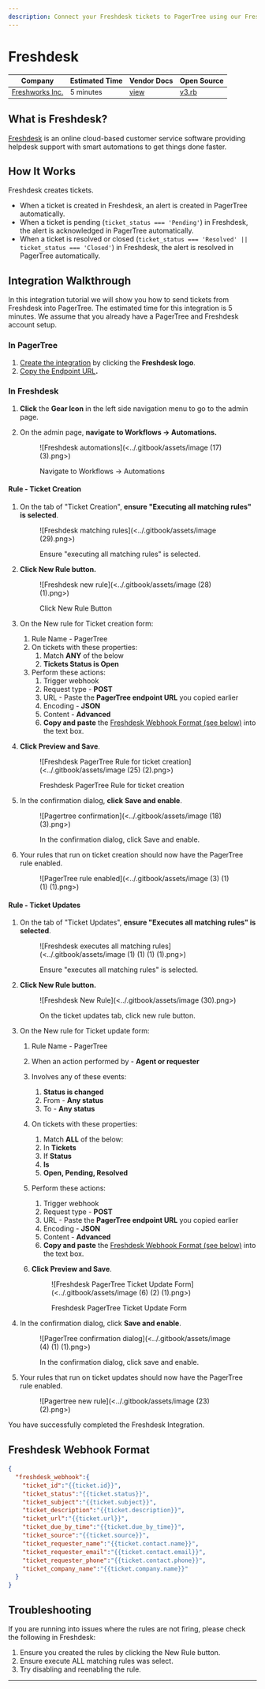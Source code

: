 ```yaml
---
description: Connect your Freshdesk tickets to PagerTree using our Freshdesk Integration.
---
```


# Freshdesk

| Company                                   | Estimated Time | Vendor Docs                                                                                            | Open Source                                                                                                                  |
| ----------------------------------------- | -------------- | ------------------------------------------------------------------------------------------------------ | ---------------------------------------------------------------------------------------------------------------------------- |
| [Freshworks Inc.](https://freshdesk.com/) | 5 minutes      | [view](https://support.freshdesk.com/support/solutions/articles/132589-using-webhooks-in-the-observer) | [v3.rb](https://github.com/PagerTree/pager\_tree-integrations/blob/main/app/models/pager\_tree/integrations/freshdesk/v3.rb) |

## What is Freshdesk?

[Freshdesk](https://freshdesk.com/) is an online cloud-based customer service software providing helpdesk support with smart automations to get things done faster.

## **How It Works**

Freshdesk creates tickets.

* When a ticket is created in Freshdesk, an alert is created in PagerTree automatically.
* When a ticket is pending (`ticket_status === 'Pending'`) in Freshdesk, the alert is acknowledged in PagerTree automatically.
* When a ticket is resolved or closed (`ticket_status === 'Resolved' || ticket_status === 'Closed'`) in Freshdesk, the alert is resolved in PagerTree automatically.

## Integration Walkthrough

In this integration tutorial we will show you how to send tickets from Freshdesk into PagerTree. The estimated time for this integration is 5 minutes. We assume that you already have a PagerTree and Freshdesk account setup.

### In PagerTree

1. [Create the integration](introduction.md#create-an-integration) by clicking the **Freshdesk logo**.
2. [Copy the Endpoint URL](introduction.md#copy-the-endpoint-url)**.**

### **In Freshdesk**

1. **Click** the **Gear Icon** in the left side navigation menu to go to the admin page.
2.  On the admin page, **navigate to Workflows -> Automations.**&#x20;

    <figure>![Freshdesk automations](<../.gitbook/assets/image (17) (3).png>)<figcaption><p>Navigate to Workflows -> Automations</p></figcaption></figure>

#### Rule - Ticket Creation

1.  On the tab of "Ticket Creation", **ensure "Executing all matching rules" is selected**.&#x20;

    <figure>![Freshdesk matching rules](<../.gitbook/assets/image (29).png>)<figcaption><p>Ensure "executing all matching rules" is selected.</p></figcaption></figure>
2.  **Click New Rule button.**&#x20;

    <figure>![Freshdesk new rule](<../.gitbook/assets/image (28) (1).png>)<figcaption><p>Click New Rule Button</p></figcaption></figure>
3. On the New rule for Ticket creation form:
   1. Rule Name - PagerTree
   2. On tickets with these properties:
      1. Match **ANY** of the below
      2. **Tickets Status is Open**
   3. Perform these actions:
      1. Trigger webhook
      2. Request type - **POST**
      3. URL - Paste the **PagerTree endpoint URL** you copied earlier
      4. Encoding - **JSON**
      5. Content - **Advanced**
      6. **Copy and paste** the [Freshdesk Webhook Format (see below)](freshdesk.md#freshdesk-webhook-format) into the text box.
4.  **Click Preview and Save**.&#x20;

    <figure>![Freshdesk PagerTree Rule for ticket creation](<../.gitbook/assets/image (25) (2).png>)<figcaption><p>Freshdesk PagerTree Rule for ticket creation</p></figcaption></figure>
5.  In the confirmation dialog, **click** **Save and enable**.&#x20;

    <figure>![Pagertree confirmation](<../.gitbook/assets/image (18) (3).png>)<figcaption><p>In the confirmation dialog, click Save and enable.</p></figcaption></figure>
6.  Your rules that run on ticket creation should now have the PagerTree rule enabled.&#x20;

    <figure>![PagerTree rule enabled](<../.gitbook/assets/image (3) (1) (1) (1).png>)<figcaption></figcaption></figure>

#### Rule - Ticket Updates

1.  On the tab of "Ticket Updates", **ensure "Executes all matching rules" is selected**.&#x20;

    <figure>![Freshdesk executes all matching rules](<../.gitbook/assets/image (1) (1) (1) (1).png>)<figcaption><p>Ensure "executes all matching rules" is selected.</p></figcaption></figure>
2.  **Click New Rule button.**&#x20;

    <figure>![Freshdesk New Rule](<../.gitbook/assets/image (30).png>)<figcaption><p>On the ticket updates tab, click new rule button.</p></figcaption></figure>
3. On the New rule for Ticket update form:
   1. Rule Name - PagerTree
   2. When an action performed by - **Agent or requester**
   3. Involves any of these events:
      1. **Status is changed**
      2. From - **Any status**
      3. To - **Any status**
   4. On tickets with these properties:
      1. Match **ALL** of the below:
      2. In **Tickets**
      3. If **Status**
      4. **Is**
      5. **Open, Pending, Resolved**
   5. Perform these actions:
      1. Trigger webhook
      2. Request type - **POST**
      3. URL - Paste the **PagerTree endpoint URL** you copied earlier
      4. Encoding - **JSON**
      5. Content - **Advanced**
      6. **Copy and paste** the [Freshdesk Webhook Format (see below)](freshdesk.md#freshdesk-webhook-format) into the text box.
   6.  **Click Preview and Save**.&#x20;

       <figure>![Freshdesk PagerTree Ticket Update Form](<../.gitbook/assets/image (6) (2) (1).png>)<figcaption><p>Freshdesk PagerTree Ticket Update Form</p></figcaption></figure>
4.  In the confirmation dialog, click **Save and enable**.&#x20;

    <figure>![PagerTree confirmation dialog](<../.gitbook/assets/image (4) (1) (1).png>)<figcaption><p>In the confirmation dialog, click save and enable.</p></figcaption></figure>
5.  Your rules that run on ticket updates should now have the PagerTree rule enabled.&#x20;

    <figure>![Pagertree new rule](<../.gitbook/assets/image (23) (2).png>)<figcaption></figcaption></figure>

You have successfully completed the Freshdesk Integration.

## Freshdesk Webhook Format

```json
{
  "freshdesk_webhook":{
    "ticket_id":"{{ticket.id}}",
    "ticket_status":"{{ticket.status}}",
    "ticket_subject":"{{ticket.subject}}",
    "ticket_description":"{{ticket.description}}",
    "ticket_url":"{{ticket.url}}",
    "ticket_due_by_time":"{{ticket.due_by_time}}",
    "ticket_source":"{{ticket.source}}",
    "ticket_requester_name":"{{ticket.contact.name}}",
    "ticket_requester_email":"{{ticket.contact.email}}",
    "ticket_requester_phone":"{{ticket.contact.phone}}",
    "ticket_company_name":"{{ticket.company.name}}"
  }
}
```

## Troubleshooting

If you are running into issues where the rules are not firing, please check the following in Freshdesk:

1. Ensure you created the rules by clicking the New Rule button.
2. Ensure execute ALL matching rules was select.
3. Try disabling and reenabling the rule.

***

